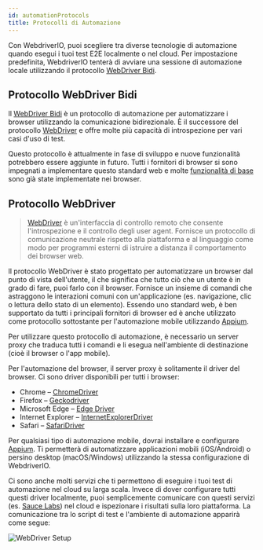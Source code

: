 ```yaml
---
id: automationProtocols
title: Protocolli di Automazione
---
```


Con WebdriverIO, puoi scegliere tra diverse tecnologie di automazione quando esegui i tuoi test E2E localmente o nel cloud. Per impostazione predefinita, WebdriverIO tenterà di avviare una sessione di automazione locale utilizzando il protocollo [WebDriver Bidi](https://w3c.github.io/webdriver-bidi/).

## Protocollo WebDriver Bidi

Il [WebDriver Bidi](https://w3c.github.io/webdriver-bidi/) è un protocollo di automazione per automatizzare i browser utilizzando la comunicazione bidirezionale. È il successore del protocollo [WebDriver](https://w3c.github.io/webdriver/) e offre molte più capacità di introspezione per vari casi d'uso di test.

Questo protocollo è attualmente in fase di sviluppo e nuove funzionalità potrebbero essere aggiunte in futuro. Tutti i fornitori di browser si sono impegnati a implementare questo standard web e molte [funzionalità di base](https://wpt.fyi/results/webdriver/tests/bidi?label=experimental&label=master&aligned) sono già state implementate nei browser.

## Protocollo WebDriver

> [WebDriver](https://w3c.github.io/webdriver/) è un'interfaccia di controllo remoto che consente l'introspezione e il controllo degli user agent. Fornisce un protocollo di comunicazione neutrale rispetto alla piattaforma e al linguaggio come modo per programmi esterni di istruire a distanza il comportamento dei browser web.

Il protocollo WebDriver è stato progettato per automatizzare un browser dal punto di vista dell'utente, il che significa che tutto ciò che un utente è in grado di fare, puoi farlo con il browser. Fornisce un insieme di comandi che astraggono le interazioni comuni con un'applicazione (es. navigazione, clic o lettura dello stato di un elemento). Essendo uno standard web, è ben supportato da tutti i principali fornitori di browser ed è anche utilizzato come protocollo sottostante per l'automazione mobile utilizzando [Appium](http://appium.io).

Per utilizzare questo protocollo di automazione, è necessario un server proxy che traduca tutti i comandi e li esegua nell'ambiente di destinazione (cioè il browser o l'app mobile).

Per l'automazione del browser, il server proxy è solitamente il driver del browser. Ci sono driver disponibili per tutti i browser:

- Chrome – [ChromeDriver](http://chromedriver.chromium.org/downloads)
- Firefox – [Geckodriver](https://github.com/mozilla/geckodriver/releases)
- Microsoft Edge – [Edge Driver](https://developer.microsoft.com/en-us/microsoft-edge/tools/webdriver/)
- Internet Explorer – [InternetExplorerDriver](https://github.com/SeleniumHQ/selenium/wiki/InternetExplorerDriver)
- Safari – [SafariDriver](https://developer.apple.com/documentation/webkit/testing_with_webdriver_in_safari)

Per qualsiasi tipo di automazione mobile, dovrai installare e configurare [Appium](http://appium.io). Ti permetterà di automatizzare applicazioni mobili (iOS/Android) o persino desktop (macOS/Windows) utilizzando la stessa configurazione di WebdriverIO.

Ci sono anche molti servizi che ti permettono di eseguire i tuoi test di automazione nel cloud su larga scala. Invece di dover configurare tutti questi driver localmente, puoi semplicemente comunicare con questi servizi (es. [Sauce Labs](https://saucelabs.com)) nel cloud e ispezionare i risultati sulla loro piattaforma. La comunicazione tra lo script di test e l'ambiente di automazione apparirà come segue:

![WebDriver Setup](/img/webdriver.png)